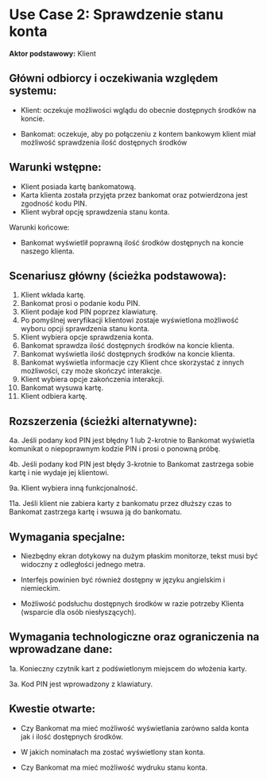Use Case 2: Sprawdzenie stanu konta
=====================

**Aktor podstawowy:** Klient


Główni odbiorcy i oczekiwania względem systemu:
-----------------------------------------------

- Klient: oczekuje możliwości wglądu do obecnie dostępnych środków na koncie.

- Bankomat: oczekuje, aby po połączeniu z kontem bankowym klient miał możliwość sprawdzenia ilość dostępnych środków 

Warunki wstępne:
----------------

- Klient posiada kartę bankomatową.
- Karta klienta została przyjęta przez bankomat oraz potwierdzona jest zgodność kodu PIN.
- Klient wybrał opcję sprawdzenia stanu konta.

Warunki końcowe:

- Bankomat wyświetlił poprawną ilość środków dostępnych na koncie naszego klienta.

Scenariusz główny (ścieżka podstawowa):
---------------------------------------

  1. Klient wkłada kartę.
  2. Bankomat prosi o podanie kodu PIN.
  3. Klient podaje kod PIN poprzez klawiaturę.
  4. Po pomyślnej weryfikacji klientowi zostaje wyświetlona możliwość wyboru opcji sprawdzenia stanu konta.
  5. Klient wybiera opcje sprawdzenia konta.
  6. Bankomat sprawdza ilość dostępnych środków na koncie klienta.
  7. Bankomat wyświetla ilość dostępnych środków na koncie klienta.
  8. Bankomat wyświetla informacje czy Klient chce skorzystać z innych możliwości, czy może skończyć interakcje.
  9. Klient wybiera opcje zakończenia interakcji.
  10. Bankomat wysuwa kartę.
  11. Klient odbiera kartę.

Rozszerzenia (ścieżki alternatywne):
------------------------------------

 4a. Jeśli podany kod PIN jest błędny 1 lub 2-krotnie to Bankomat wyświetla komunikat o niepoprawnym kodzie PIN i prosi o ponowną próbę.

 4b. Jeśli podany kod PIN jest błędy 3-krotnie to Bankomat zastrzega sobie kartę i nie wydaje jej klientowi.

 9a. Klient wybiera inną funkcjonalność.

 11a. Jeśli klient nie zabiera karty z bankomatu przez dłuższy czas to Bankomat zastrzega kartę i wsuwa ją do bankomatu.

Wymagania specjalne:
--------------------

  - Niezbędny ekran dotykowy na dużym płaskim monitorze, tekst musi być widoczny z odległości jednego metra.

  - Interfejs powinien być również dostępny w języku angielskim i niemieckim.

  - Możliwość podsłuchu dostępnych środków w razie potrzeby Klienta (wsparcie dla osób niesłyszących).

Wymagania technologiczne oraz ograniczenia na wprowadzane dane:
---------------------------------------------------------------

 1a. Konieczny czytnik kart z podświetlonym miejscem do włożenia karty.

 3a. Kod PIN jest wprowadzony z klawiatury.

Kwestie otwarte:
----------------

  - Czy Bankomat ma mieć możliwość wyświetlania zarówno salda konta jak i ilość dostępnych środków.

  - W jakich nominałach ma zostać wyświetlony stan konta.
 
  - Czy Bankomat ma mieć możliwość wydruku stanu konta.
